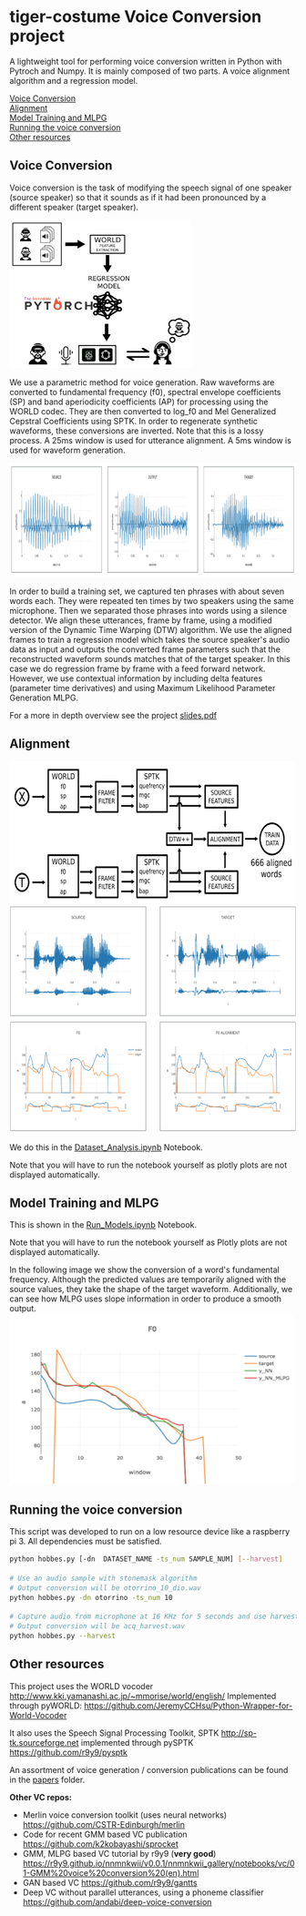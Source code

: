 # tiger-costume Voice Conversion project

A lightweight tool for performing voice conversion written in Python
with Pytroch and Numpy. It is mainly composed
of two parts. A voice alignment algorithm and a regression model.

[Voice Conversion](#voice-conversion)\
[Alignment](#alignment)\
[Model Training and MLPG](#model-training-and-mlpg)\
[Running the voice conversion](#running-the-voice-conversion)\
[Other resources](#other-resources)


## Voice Conversion

Voice conversion is the task of modifying the speech signal of one speaker
(source speaker) so that it sounds as if it had been pronounced by a different speaker (target speaker).

<img src="images/overview_schematic.png" width="320" height="260" />

We use a parametric method for voice generation. Raw waveforms are converted to
fundamental frequency (f0), spectral envelope coefficients (SP) and band aperiodicity coefficients (AP) for processing
using the WORLD codec. They are then converted to log_f0 and Mel Generalized Cepstral Coefficients
using SPTK. In order to regenerate synthetic waveforms, these conversions
are inverted. Note that this is a lossy process.
A 25ms window is used for utterance alignment. A 5ms window is used for waveform generation.

<img src="images/waveforms.png" width="900" height="200" />

In order to build a training set, we captured ten phrases with about seven words each.
They were repeated ten times by two speakers using the same microphone. Then we separated
 those phrases into words using a silence detector. We align these utterances, frame
by frame, using a modified version of the Dynamic Time Warping (DTW) algorithm.
We use the aligned frames to train a regression model which takes the source speaker's
audio data as input and outputs the converted frame parameters such that the
reconstructed waveform sounds matches that of the target speaker.
In this case we do regression frame by frame with a feed forward network.
However, we use contextual information by including delta features
(parameter time derivatives) and using Maximum Likelihood Parameter Generation MLPG.

For a more in depth overview see the project <a href="slides.pdf" download>slides.pdf</a>

## Alignment

<img src="images/generate_train_data.png" width="500" height="250" />

<img src="images/fo_alignment.png" width="700" height="400" />

We do this in the [Dataset_Analysis.ipynb](https://github.com/JavierAntoran/tiger-costume/blob/master/Notebooks/Dataset%20Analysis.ipynb) Notebook.

Note that you will have to run the notebook yourself as plotly plots are not displayed automatically.
## Model Training and MLPG

This is shown in the [Run_Models.ipynb](https://github.com/JavierAntoran/tiger-costume/blob/master/Notebooks/Run_Models.ipynb) Notebook.

Note that you will have to run the notebook yourself as Plotly plots are not displayed automatically.

In the following image we show the conversion of a word's fundamental frequency. Although
the predicted values are temporarily aligned with the source values, they take the shape
of the target waveform. Additionally, we can see how MLPG uses slope information in order
to produce a smooth output.\
<img src="images/mlpg_f0.png" width="500" height="300" />

## Running the voice conversion
This script was developed to run on a low resource device like a raspberry pi 3. All dependencies must be satisfied.

```bash
python hobbes.py [-dn  DATASET_NAME -ts_num SAMPLE_NUM] [--harvest]

# Use an audio sample with stonemask algorithm
# Output conversion will be otorrino_10_dio.wav
python hobbes.py -dn otorrino -ts_num 10 

# Capture audio from microphone at 16 KHz for 5 seconds and use harvest algorithm
# Output conversion will be acq_harvest.wav
python hobbes.py --harvest
```


## Other resources

This project uses the WORLD vocoder http://www.kki.yamanashi.ac.jp/~mmorise/world/english/
Implemented through pyWORLD: https://github.com/JeremyCCHsu/Python-Wrapper-for-World-Vocoder

It also uses the Speech Signal Processing Toolkit, SPTK http://sp-tk.sourceforge.net implemented through pySPTK https://github.com/r9y9/pysptk

An assortment of voice generation / conversion publications can be found
in the [papers](https://github.com/JavierAntoran/tiger-costume/tree/master/papers) folder.

**Other VC repos:**
* Merlin voice conversion toolkit (uses neural networks) https://github.com/CSTR-Edinburgh/merlin
* Code for recent GMM based VC publication https://github.com/k2kobayashi/sprocket
* GMM, MLPG based VC tutorial by r9y9 (**very good**) https://r9y9.github.io/nnmnkwii/v0.0.1/nnmnkwii_gallery/notebooks/vc/01-GMM%20voice%20conversion%20(en).html
* GAN based VC https://github.com/r9y9/gantts
* Deep VC without parallel utterances, using a phoneme classifier https://github.com/andabi/deep-voice-conversion


